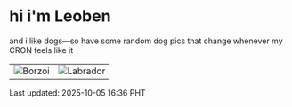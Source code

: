 # hi i'm Leoben

and i like dogs—so have some random dog pics that change whenever my CRON feels like it

|  |  |
|--------|----------|
| ![Borzoi](https://random-dog-vercel.vercel.app/api/random-borzoi?v=1759653410) | ![Labrador](https://random-dog-vercel.vercel.app/api/random-labrador?v=1759653410) |

Last updated: 2025-10-05 16:36 PHT
